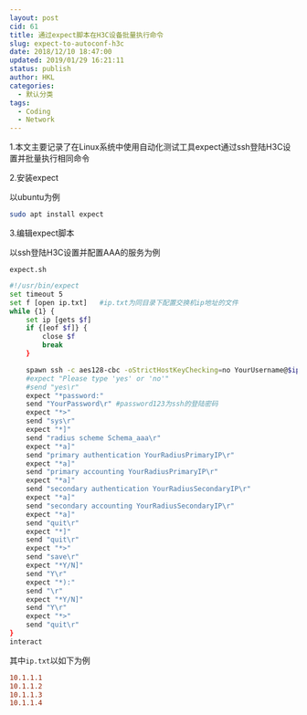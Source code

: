 ```yaml
---
layout: post
cid: 61
title: 通过expect脚本在H3C设备批量执行命令
slug: expect-to-autoconf-h3c
date: 2018/12/10 18:47:00
updated: 2019/01/29 16:21:11
status: publish
author: HKL
categories: 
  - 默认分类
tags: 
  - Coding
  - Network
---
```



1.本文主要记录了在Linux系统中使用自动化测试工具expect通过ssh登陆H3C设置并批量执行相同命令
	   
2.安装expect

以ubuntu为例

```bash
sudo apt install expect
```

3.编辑expect脚本

<!--more-->
以ssh登陆H3C设置并配置AAA的服务为例

`expect.sh`

```bash
#!/usr/bin/expect
set timeout 5
set f [open ip.txt]   #ip.txt为同目录下配置交换机ip地址的文件
while {1} {
	set ip [gets $f]
	if {[eof $f]} {
		close $f
		break
	}

	spawn ssh -c aes128-cbc -oStrictHostKeyChecking=no YourUsername@$ip
	#expect "Please type 'yes' or 'no'"
	#send "yes\r"
	expect "*password:"
	send "YourPassword\r" #password123为ssh的登陆密码
	expect "*>"
	send "sys\r"
	expect "*]"
	send "radius scheme Schema_aaa\r"
	expect "*a]"
	send "primary authentication YourRadiusPrimaryIP\r"
	expect "*a]"
	send "primary accounting YourRadiusPrimaryIP\r"
	expect "*a]"
	send "secondary authentication YourRadiusSecondaryIP\r"
	expect "*a]"
	send "secondary accounting YourRadiusSecondaryIP\r"
	expect "*a]"
	send "quit\r"
	expect "*]"
	send "quit\r"
	expect "*>"
	send "save\r"
	expect "*Y/N]"
	send "Y\r"
	expect "*):"
	send "\r"
	expect "*Y/N]"
	send "Y\r"
	expect "*>"
	send "quit\r"
}
interact
```

其中`ip.txt`以如下为例

```ini
10.1.1.1
10.1.1.2
10.1.1.3
10.1.1.4
```
